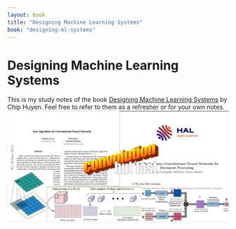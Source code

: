 ```yaml
---
layout: book
title: "Designing Machine Learning Systems"
book: "designing-ml-systems"
---
```

# Designing Machine Learning Systems
This is my study notes of the book [Designing Machine Learning Systems](https://www.amazon.com/Designing-Machine-Learning-Systems-Production-Ready/dp/1098107969) by Chip Huyen.
Feel free to refer to them as a refresher or for your own notes.
![test|400](/_medias/convolution_but_fast.jpg)
